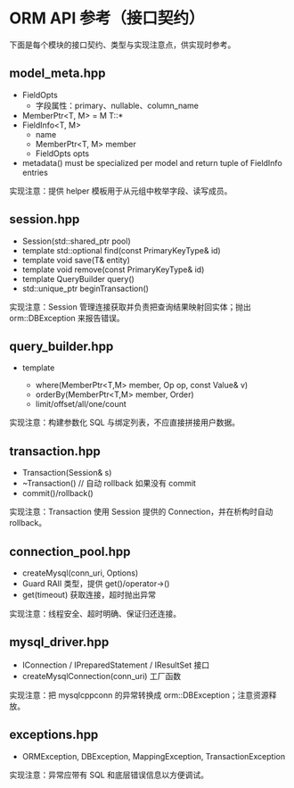 # ORM API 参考（接口契约）

下面是每个模块的接口契约、类型与实现注意点，供实现时参考。

## model_meta.hpp
- FieldOpts
  - 字段属性：primary、nullable、column_name
- MemberPtr<T, M> = M T::*
- FieldInfo<T, M>
  - name
  - MemberPtr<T, M> member
  - FieldOpts opts
- metadata<T>() must be specialized per model and return tuple of FieldInfo entries

实现注意：提供 helper 模板用于从元组中枚举字段、读写成员。

## session.hpp
- Session(std::shared_ptr<ConnectionPool> pool)
- template<typename T> std::optional<T> find(const PrimaryKeyType<T>& id)
- template<typename T> void save(T& entity)
- template<typename T> void remove(const PrimaryKeyType<T>& id)
- template<typename T> QueryBuilder<T> query()
- std::unique_ptr<Transaction> beginTransaction()

实现注意：Session 管理连接获取并负责把查询结果映射回实体；抛出 orm::DBException 来报告错误。

## query_builder.hpp
- template<typename T>
  - where(MemberPtr<T,M> member, Op op, const Value& v)
  - orderBy(MemberPtr<T,M> member, Order)
  - limit/offset/all/one/count

实现注意：构建参数化 SQL 与绑定列表，不应直接拼接用户数据。

## transaction.hpp
- Transaction(Session& s)
- ~Transaction() // 自动 rollback 如果没有 commit
- commit()/rollback()

实现注意：Transaction 使用 Session 提供的 Connection，并在析构时自动 rollback。

## connection_pool.hpp
- createMysql(conn_uri, Options)
- Guard RAII 类型，提供 get()/operator->()
- get(timeout) 获取连接，超时抛出异常

实现注意：线程安全、超时明确、保证归还连接。

## mysql_driver.hpp
- IConnection / IPreparedStatement / IResultSet 接口
- createMysqlConnection(conn_uri) 工厂函数

实现注意：把 mysqlcppconn 的异常转换成 orm::DBException；注意资源释放。

## exceptions.hpp
- ORMException, DBException, MappingException, TransactionException

实现注意：异常应带有 SQL 和底层错误信息以方便调试。
